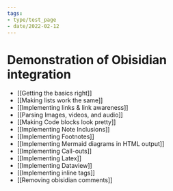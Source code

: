 ```yaml
---
tags:
- type/test_page
- date/2022-02-12
---
```


# Demonstration of Obisidian integration
- [[Getting the basics right]]
- [[Making lists work the same]]
- [[Implementing links & link awareness]]
- [[Parsing Images, videos, and audio]]
- [[Making Code blocks look pretty]]
- [[Implementing Note Inclusions]]
- [[Implementing Footnotes]]
- [[Implementing Mermaid diagrams in HTML output]]
- [[Implementing Call-outs]]
- [[Implementing Latex]]
- [[Implementing Dataview]]
- [[Implementing inline tags]]
- [[Removing obisidian comments]]